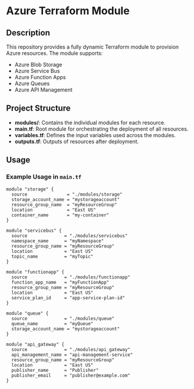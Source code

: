 # Azure Terraform Module

## Description

This repository provides a fully dynamic Terraform module to provision Azure resources. The module supports:
- Azure Blob Storage
- Azure Service Bus
- Azure Function Apps
- Azure Queues
- Azure API Management

## Project Structure

- **modules/**: Contains the individual modules for each resource.
- **main.tf**: Root module for orchestrating the deployment of all resources.
- **variables.tf**: Defines the input variables used across the modules.
- **outputs.tf**: Outputs of resources after deployment.

## Usage

### Example Usage in `main.tf`

```hcl
module "storage" {
  source               = "./modules/storage"
  storage_account_name = "mystorageaccount"
  resource_group_name  = "myResourceGroup"
  location             = "East US"
  container_name       = "my-container"
}

module "servicebus" {
  source              = "./modules/servicebus"
  namespace_name      = "myNamespace"
  resource_group_name = "myResourceGroup"
  location            = "East US"
  topic_name          = "myTopic"
}

module "functionapp" {
  source              = "./modules/functionapp"
  function_app_name   = "myFunctionApp"
  resource_group_name = "myResourceGroup"
  location            = "East US"
  service_plan_id     = "app-service-plan-id"
}

module "queue" {
  source              = "./modules/queue"
  queue_name          = "myQueue"
  storage_account_name = "mystorageaccount"
}

module "api_gateway" {
  source              = "./modules/api_gateway"
  api_management_name = "api-management-service"
  resource_group_name = "myResourceGroup"
  location            = "East US"
  publisher_name      = "Publisher"
  publisher_email     = "publisher@example.com"
}
